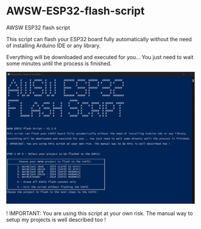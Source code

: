 # AWSW-ESP32-flash-script

AWSW ESP32 flash script


This script can flash your ESP32 board fully automatically without the need of installing Arduino IDE or any library.

Everything will be downloaded and executed for you... You just need to wait some minutes until the process is finished.


<img src="./Images/image1.png">


! IMPORTANT: You are using this script at your own risk. The manual way to setup my projects is well described too !
